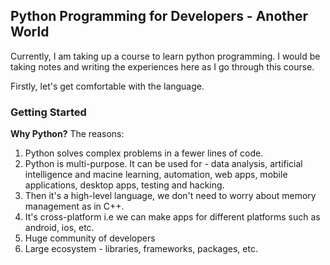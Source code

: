 ## Python Programming for Developers - Another World

Currently, I am taking up a course to learn python programming. I would be taking notes and writing the experiences here as I go through this course. 

Firstly, let's get comfortable with the language.

### Getting Started
**Why Python?**
The reasons:
1. Python solves complex problems in a fewer lines of code.
2. Python is multi-purpose. It can be used for - data analysis, artificial intelligence and macine learning, automation, web apps, mobile applications, desktop apps, testing and hacking.
3. Then it's a high-level language, we don't need to worry about memory management as in C++.
4. It's cross-platform i.e we can make apps for different platforms such as android, ios, etc.
5. Huge community of developers
6. Large ecosystem - libraries, frameworks, packages, etc.
